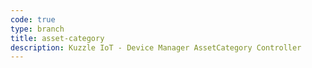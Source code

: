 ```yaml
---
code: true
type: branch
title: asset-category
description: Kuzzle IoT - Device Manager AssetCategory Controller
---
```

